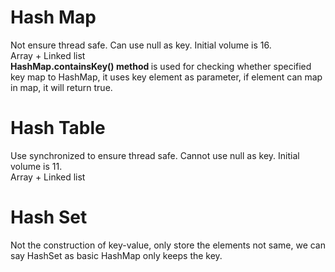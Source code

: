 # Hash Map    
Not ensure thread safe. Can use null as key. Initial volume is 16.       
Array + Linked list      
<b>HashMap.containsKey() method </b> is used for checking whether specified key map to HashMap, it uses key element as parameter, if element can map in map, it will return true.       


# Hash Table    
Use synchronized to ensure thread safe. Cannot use null as key. Initial volume is 11.     
Array + Linked list   

# Hash Set   
Not the construction of key-value, only store the elements not same, we can say HashSet as basic HashMap only keeps the key.    

